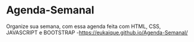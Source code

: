 # Agenda-Semanal
 Organize sua semana, com essa agenda feita com HTML, CSS, JAVASCRIPT e BOOTSTRAP
 -https://eukaique.github.io/Agenda-Semanal/ 

